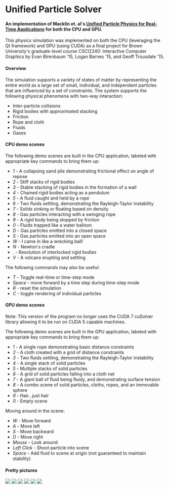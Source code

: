 # Unified Particle Solver

#### An implementation of Macklin et. al's [Unified Particle Physics for Real-Time Applications](http://mmacklin.com/uppfrta_preprint.pdf) for both the CPU and GPU.

This physics simulation was implemented on both the CPU (leveraging the Qt framework) and GPU (using CUDA) as a final project for Brown University's graduate-level course CSCI2240: Interactive Computer Graphics by Evan Birenbaum '15, Logan Barnes '15, and Geoff Trousdale '15.

#### Overview
The simulation supports a variety of states of matter by representing the entire world as a large set of small, individual, and independent particles that are influenced by a set of constraints. The system supports the following physical phenomena with two-way interaction:
  - Inter-particle collisions
  - Rigid bodies with approximated stacking
  - Friction
  - Rope and cloth
  - Fluids
  - Gases

#### CPU demo scenes
The following demo scenes are built in the CPU application, labeled with appropriate key commands to bring them up:

  - *1* - A collapsing sand pile demonstrating frictional effect on angle of repose
  - *2* - Stiff stacks of rigid bodies
  - *3* - Stable stacking of rigid bodies in the formation of a wall
  - *4* - Chained rigid bodies acting as a pendulum
  - *5* - A fluid caught and held by a rope
  - *6* - Two fluids settling, demonstrating the Rayleigh-Taylor instability
  - *7* - Solids sinking or floating based on density
  - *8* - Gas particles interacting with a swinging rope
  - *9* - A rigid body being stopped by friction
  - *0* - Fluids trapped like a water balloon
  - *D* - Gas particles emitted into a closed space
  - *S* - Gas particles emitted into an open space
  - *W* - I came in like a wrecking ball!
  - *N* - Newton's cradle
  - *.* - Resolution of interlocked rigid bodies
  - *V* - A volcano erupting and settling

The following commands may also be useful:
  - *T* - Toggle real-time or time-step mode
  - *Space* - move forward by a time step during time-step mode
  - *R* - reset the simulation
  - *C* - toggle rendering of individual particles

#### GPU demo scenes
Note: This version of the program no longer uses the CUDA 7 cuSolver library allowing it to be run on CUDA 5 capable machines.

The following demo scenes are built in the GPU application, labeled with appropriate key commands to bring them up:

  - *1* - A single rope demonstrating basic distance constraints
  - *2* - A cloth created with a grid of distance constraints
  - *3* - Two fluids settling, demonstrating the Rayleigh-Taylor instability
  - *4* - A single stack of solid particles
  - *5* - Multiple stacks of solid particles
  - *6* - A grid of solid particles falling into a cloth net
  - *7* - A giant ball of fluid being fluidy, and demonstrating surface tension
  - *8* - A combo scene of solid particles, cloths, ropes, and an immovable sphere
  - *9* - Hair...just hair
  - *0* - Empty scene

Moving around in the scene:
  - *W* - Move forward
  - *A* - Move left
  - *S* - Move backward
  - *D* - Move right
  - *Mouse* - Look around
  - *Left Click* - Shoot particle into scene
  - *Space* - Add fluid to scene at origin (not guaranteed to maintain stability)

#### Pretty pictures

![](./img/3d1.png)
![](./img/3d2.png)
![](./img/3d3.png)
![](./img/2d1.png)
![](./img/2d2.png)
![](./img/2d3.png)
